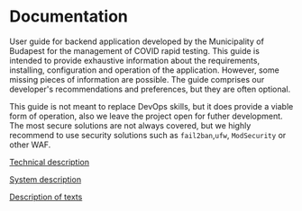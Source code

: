 # Documentation

User guide for backend application developed by the Municipality of Budapest for the management of COVID rapid testing. This guide is intended to provide exhaustive information about the requirements, installing, configuration and operation of the application. However, some missing pieces of information are possible. The guide comprises our developer's recommendations and preferences, but they are often optional.

This guide is not meant to replace DevOps skills, but it does provide a viable form of operation, also we leave the project open for futher development. The most secure solutions are not always covered, but we highly recommend to use security solutions such as `fail2ban`,`ufw`, `ModSecurity` or other WAF.

[Technical description](/guide/tech/)

[System description](/guide/system/)

[Description of texts](/guide/text/)
